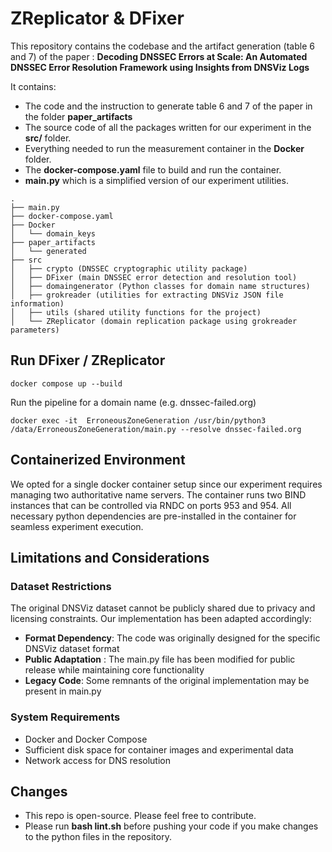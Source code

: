 # ZReplicator & DFixer

This repository contains the codebase and the artifact generation (table 6 and 7) of the paper : **Decoding DNSSEC Errors at Scale: An Automated DNSSEC Error Resolution Framework using Insights from DNSViz Logs**

It contains:
- The code and the instruction to generate table 6 and 7 of the paper in the folder **paper_artifacts**
- The source code of all the packages written for our experiment in the **src/** folder.
- Everything needed to run the measurement container in the **Docker** folder.
- The **docker-compose.yaml** file to build and run the container.
- **main.py** which is a simplified version of our experiment utilities. 

```text
.
├── main.py
├── docker-compose.yaml
├── Docker
│   └── domain_keys
├── paper_artifacts
│   └── generated
├── src
│   ├── crypto (DNSSEC cryptographic utility package)
│   ├── DFixer (main DNSSEC error detection and resolution tool)
│   ├── domaingenerator (Python classes for domain name structures)
│   ├── grokreader (utilities for extracting DNSViz JSON file information)
│   ├── utils (shared utility functions for the project)
│   └── ZReplicator (domain replication package using grokreader parameters)
```

## Run DFixer / ZReplicator

```
docker compose up --build
```
Run the pipeline for a domain name (e.g. dnssec-failed.org)
```
docker exec -it  ErroneousZoneGeneration /usr/bin/python3 /data/ErroneousZoneGeneration/main.py --resolve dnssec-failed.org
```

## Containerized Environment

We opted for a single docker container setup since our experiment requires managing two authoritative name servers. 
The container runs two BIND instances that can be controlled via RNDC on ports 953 and 954.
All necessary python dependencies are pre-installed in the container for seamless experiment execution.


## Limitations and Considerations
### Dataset Restrictions
The original DNSViz dataset cannot be publicly shared due to privacy and licensing constraints. Our implementation has been adapted accordingly:

- **Format Dependency**: The code was originally designed for the specific DNSViz dataset format
- **Public Adaptation** : The main.py file has been modified for public release while maintaining core functionality
- **Legacy Code**: Some remnants of the original implementation may be present in main.py

### System Requirements

- Docker and Docker Compose
- Sufficient disk space for container images and experimental data
- Network access for DNS resolution

## Changes
- This repo is open-source. Please feel free to contribute.
- Please run **bash lint.sh** before pushing your code if you make changes to the python files in the repository.
